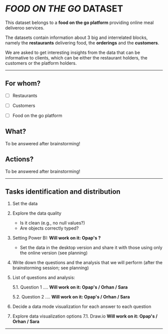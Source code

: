 # _FOOD ON THE GO_ DATASET

This dataset belongs to a **food on the go platform** providing online meal deliveroo services. 

The datasets contain information about 3 big and interrelated blocks, namely the **restaurants** delivering food, the **orderings** and the **customers**.

We are asked to get interesting insights from the data that can be informative to clients, which can be either the restaurant holders, the customers or the platform holders.

___

## For whom?

- [ ] Restaurants
- [ ] Customers
- [ ] Food on the go platform


## What? 
To be answered after brainstorming!

## Actions? 
To be answered after brainstorming!

___


## Tasks identification and distribution

1. Set the data
2. Explore the data quality
   - Is it clean (e.g., no null values?)
   - Are objects correctly typed?

3. Setting Power BI:    **Will work on it: Opap's ?**

   - Set the data in the desktop version and share it with those using only the online version (see planning)
   
4. Write down the questions and the analysis that we will perform (after the brainstorming session; see planning)

5. List of questions and analysis:

   5.1. Question 1 .... **Will work on it: Opap's / Orhan / Sara**

   5.2. Question 2 .... **Will work on it: Opap's / Orhan / Sara**

6. Decide a data mode visualization for each answer to each question

7. Explore data visualization options
   7.1. Draw.io **Will work on it: Opap's / Orhan / Sara**
___

